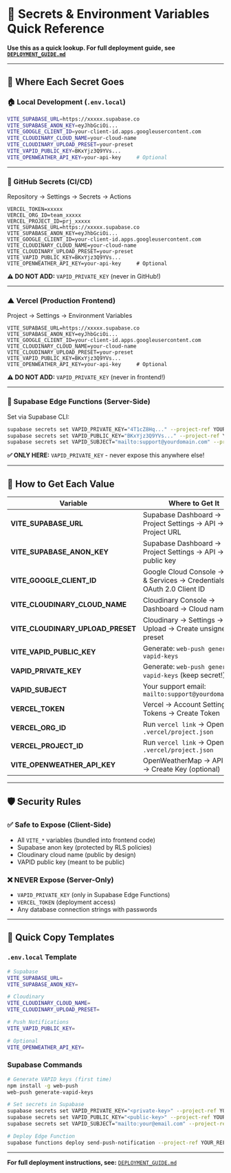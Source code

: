 # 🔐 Secrets & Environment Variables Quick Reference

**Use this as a quick lookup. For full deployment guide, see [`DEPLOYMENT_GUIDE.md`](./DEPLOYMENT_GUIDE.md)**

---

## 📍 Where Each Secret Goes

### 🏠 Local Development (`.env.local`)

```bash
VITE_SUPABASE_URL=https://xxxxx.supabase.co
VITE_SUPABASE_ANON_KEY=eyJhbGciOi...
VITE_GOOGLE_CLIENT_ID=your-client-id.apps.googleusercontent.com
VITE_CLOUDINARY_CLOUD_NAME=your-cloud-name
VITE_CLOUDINARY_UPLOAD_PRESET=your-preset
VITE_VAPID_PUBLIC_KEY=BKxYjz3Q9YVs...
VITE_OPENWEATHER_API_KEY=your-api-key     # Optional
```

---

### 🐙 GitHub Secrets (CI/CD)

Repository → Settings → Secrets → Actions

```
VERCEL_TOKEN=xxxxx
VERCEL_ORG_ID=team_xxxxx
VERCEL_PROJECT_ID=prj_xxxxx
VITE_SUPABASE_URL=https://xxxxx.supabase.co
VITE_SUPABASE_ANON_KEY=eyJhbGciOi...
VITE_GOOGLE_CLIENT_ID=your-client-id.apps.googleusercontent.com
VITE_CLOUDINARY_CLOUD_NAME=your-cloud-name
VITE_CLOUDINARY_UPLOAD_PRESET=your-preset
VITE_VAPID_PUBLIC_KEY=BKxYjz3Q9YVs...
VITE_OPENWEATHER_API_KEY=your-api-key     # Optional
```

**⚠️ DO NOT ADD:** `VAPID_PRIVATE_KEY` (never in GitHub!)

---

### ▲ Vercel (Production Frontend)

Project → Settings → Environment Variables

```
VITE_SUPABASE_URL=https://xxxxx.supabase.co
VITE_SUPABASE_ANON_KEY=eyJhbGciOi...
VITE_GOOGLE_CLIENT_ID=your-client-id.apps.googleusercontent.com
VITE_CLOUDINARY_CLOUD_NAME=your-cloud-name
VITE_CLOUDINARY_UPLOAD_PRESET=your-preset
VITE_VAPID_PUBLIC_KEY=BKxYjz3Q9YVs...
VITE_OPENWEATHER_API_KEY=your-api-key     # Optional
```

**⚠️ DO NOT ADD:** `VAPID_PRIVATE_KEY` (never in frontend!)

---

### 🔧 Supabase Edge Functions (Server-Side)

Set via Supabase CLI:

```bash
supabase secrets set VAPID_PRIVATE_KEY="4T1cZ8Hq..." --project-ref YOUR_REF
supabase secrets set VAPID_PUBLIC_KEY="BKxYjz3Q9YVs..." --project-ref YOUR_REF
supabase secrets set VAPID_SUBJECT="mailto:support@yourdomain.com" --project-ref YOUR_REF
```

**✅ ONLY HERE:** `VAPID_PRIVATE_KEY` - never expose this anywhere else!

---

## 🔑 How to Get Each Value

| Variable | Where to Get It |
|----------|----------------|
| **VITE_SUPABASE_URL** | Supabase Dashboard → Project Settings → API → Project URL |
| **VITE_SUPABASE_ANON_KEY** | Supabase Dashboard → Project Settings → API → anon public key |
| **VITE_GOOGLE_CLIENT_ID** | Google Cloud Console → APIs & Services → Credentials → OAuth 2.0 Client ID |
| **VITE_CLOUDINARY_CLOUD_NAME** | Cloudinary Console → Dashboard → Cloud name |
| **VITE_CLOUDINARY_UPLOAD_PRESET** | Cloudinary → Settings → Upload → Create unsigned preset |
| **VITE_VAPID_PUBLIC_KEY** | Generate: `web-push generate-vapid-keys` |
| **VAPID_PRIVATE_KEY** | Generate: `web-push generate-vapid-keys` (keep secret!) |
| **VAPID_SUBJECT** | Your support email: `mailto:support@yourdomain.com` |
| **VERCEL_TOKEN** | Vercel → Account Settings → Tokens → Create Token |
| **VERCEL_ORG_ID** | Run `vercel link` → Open `.vercel/project.json` |
| **VERCEL_PROJECT_ID** | Run `vercel link` → Open `.vercel/project.json` |
| **VITE_OPENWEATHER_API_KEY** | OpenWeatherMap → API Keys → Create Key (optional) |

---

## 🛡️ Security Rules

### ✅ Safe to Expose (Client-Side)
- All `VITE_*` variables (bundled into frontend code)
- Supabase anon key (protected by RLS policies)
- Cloudinary cloud name (public by design)
- VAPID public key (meant to be public)

### ❌ NEVER Expose (Server-Only)
- `VAPID_PRIVATE_KEY` (only in Supabase Edge Functions)
- `VERCEL_TOKEN` (deployment access)
- Any database connection strings with passwords

---

## 📝 Quick Copy Templates

### `.env.local` Template

```bash
# Supabase
VITE_SUPABASE_URL=
VITE_SUPABASE_ANON_KEY=

# Cloudinary
VITE_CLOUDINARY_CLOUD_NAME=
VITE_CLOUDINARY_UPLOAD_PRESET=

# Push Notifications
VITE_VAPID_PUBLIC_KEY=

# Optional
VITE_OPENWEATHER_API_KEY=
```

### Supabase Commands

```bash
# Generate VAPID keys (first time)
npm install -g web-push
web-push generate-vapid-keys

# Set secrets in Supabase
supabase secrets set VAPID_PRIVATE_KEY="<private-key>" --project-ref YOUR_REF
supabase secrets set VAPID_PUBLIC_KEY="<public-key>" --project-ref YOUR_REF
supabase secrets set VAPID_SUBJECT="mailto:your@email.com" --project-ref YOUR_REF

# Deploy Edge Function
supabase functions deploy send-push-notification --project-ref YOUR_REF
```

---

**For full deployment instructions, see:** [`DEPLOYMENT_GUIDE.md`](./DEPLOYMENT_GUIDE.md)
